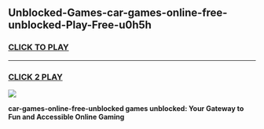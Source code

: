 
## Unblocked-Games-car-games-online-free-unblocked-Play-Free-u0h5h
<h3>
<a href="https://premium76.site?title=car-games-online-free-unblocked&ref=23A">CLICK TO PLAY</a></h3>
<hr>

<h3>
<a href="https://premium76.site?title=car-games-online-free-unblocked&ref=23A">CLICK 2 PLAY</a>
  
</h3>

<a href="https://premium76.site?title=car-games-online-free-unblocked&ref=23A"><img src="https://clearcache.store/games.png"></a>


**car-games-online-free-unblocked games unblocked: Your Gateway to Fun and Accessible Online Gaming**

